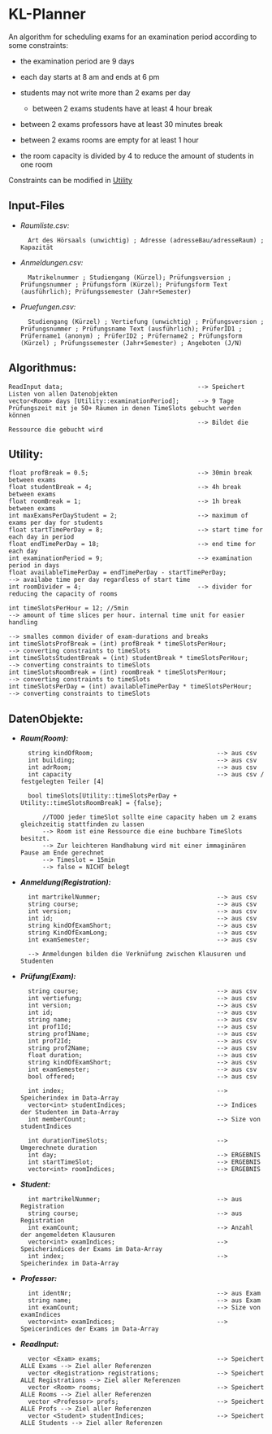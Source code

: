 # KL-Planner

An algorithm for scheduling exams for an examination period according to some constraints:

+ the examination period are 9 days
+ each day starts at 8 am and ends at 6 pm


+ students may not write more than 2 exams per day
    + between 2 exams students have at least 4 hour break
+ between 2 exams professors have at least 30 minutes break
+ between 2 exams rooms are empty for at least 1 hour


+ the room capacity is divided by 4 to reduce the amount of students in one room

Constraints can be modified in <a href="#utility">Utility</a>

Input-Files
---

- _Raumliste.csv:_

        Art des Hörsaals (unwichtig) ; Adresse (adresseBau/adresseRaum) ; Kapazität

- _Anmeldungen.csv:_

        Matrikelnummer ; Studiengang (Kürzel); Prüfungsversion ; Prüfungsnummer ; Prüfungsform (Kürzel); Prüfungsform Text (ausführlich); Prüfungssemester (Jahr+Semester)

- _Pruefungen.csv:_

        Studiengang (Kürzel) ; Vertiefung (unwichtig) ; Prüfungsversion ; Prüfungsnummer ; Prüfungsname Text (ausführlich); PrüferID1 ; Prüfername1 (anonym) ; PrüferID2 ; Prüfername2 ; Prüfungsform (Kürzel) ; Prüfungssemester (Jahr+Semester) ; Angeboten (J/N)

Algorithmus:
---

    ReadInput data;                                     --> Speichert Listen von allen Datenobjekten
    vector<Room> days [Utility::examinationPeriod];     --> 9 Tage Prüfungszeit mit je 50+ Räumen in denen TimeSlots gebucht werden können
                                                        --> Bildet die Ressource die gebucht wird

<a id="utility" />Utility:
---

    float profBreak = 0.5;                              --> 30min break between exams
    float studentBreak = 4;                             --> 4h break between exams
    float roomBreak = 1;                                --> 1h break between exams
    int maxExamsPerDayStudent = 2;                      --> maximum of exams per day for students
    float startTimePerDay = 8;                          --> start time for each day in period
    float endTimePerDay = 18;                           --> end time for each day
    int examinationPeriod = 9;                          --> examination period in days
    float availableTimePerDay = endTimePerDay - startTimePerDay;            --> availabe time per day regardless of start time
    int roomDivider = 4;                                --> divider for reducing the capacity of rooms
    
    int timeSlotsPerHour = 12; //5min                                       --> amount of time slices per hour. internal time unit for easier handling
                                                                            --> smalles common divider of exam-durations and breaks
    int timeSlotsProfBreak = (int) profBreak * timeSlotsPerHour;            --> converting constraints to timeSlots
    int timeSlotsStudentBreak = (int) studentBreak * timeSlotsPerHour;      --> converting constraints to timeSlots
    int timeSlotsRoomBreak = (int) roomBreak * timeSlotsPerHour;            --> converting constraints to timeSlots
    int timeSlotsPerDay = (int) availableTimePerDay * timeSlotsPerHour;     --> converting constraints to timeSlots

DatenObjekte:
---

- ___Raum(Room):___

        string kindOfRoom;                                  --> aus csv  
        int building;                                       --> aus csv  
        int adrRoom;                                        --> aus csv  
        int capacity                                        --> aus csv / festgelegten Teiler [4]

        bool timeSlots[Utility::timeSlotsPerDay + Utility::timeSlotsRoomBreak] = {false};

            //TODO jeder timeSlot sollte eine capacity haben um 2 exams gleichzeitig stattfinden zu lassen
            --> Room ist eine Ressource die eine buchbare TimeSlots besitzt.
            --> Zur leichteren Handhabung wird mit einer immaginären Pause am Ende gerechnet
            --> Timeslot = 15min
            --> false = NICHT belegt

- ___Anmeldung(Registration):___

        int martrikelNummer;                                --> aus csv
        string course;                                      --> aus csv
        int version;                                        --> aus csv
        int id;                                             --> aus csv
        string kindOfExamShort;                             --> aus csv
        string KindOfExamLong;                              --> aus csv
        int examSemester;                                   --> aus csv

        --> Anmeldungen bilden die Verknüfung zwischen Klausuren und Studenten

- ___Prüfung(Exam):___

        string course;                                      --> aus csv
        int vertiefung;                                     --> aus csv
        int version;                                        --> aus csv
        int id;                                             --> aus csv
        string name;                                        --> aus csv
        int prof1Id;                                        --> aus csv
        string prof1Name;                                   --> aus csv
        int prof2Id;                                        --> aus csv
        string prof2Name;                                   --> aus csv
        float duration;                                     --> aus csv
        string kindOfExamShort;                             --> aus csv
        int examSemester;                                   --> aus csv
        bool offered;                                       --> aus csv

        int index;                                          --> Speicherindex im Data-Array
        vector<int> studentIndices;                         --> Indices der Studenten im Data-Array
        int memberCount;                                    --> Size von studentIndices

        int durationTimeSlots;                              --> Umgerechnete duration
        int day;                                            --> ERGEBNIS
        int startTimeSlot;                                  --> ERGEBNIS
        vector<int> roomIndices;                            --> ERGEBNIS

- ___Student:___

        int martrikelNummer;                                --> aus Registration
        string course;                                      --> aus Registration
        int examCount;                                      --> Anzahl der angemeldeten Klausuren
        vector<int> examIndices;                            --> Speicherindices der Exams im Data-Array
        int index;                                          --> Speicherindex im Data-Array

- ___Professor:___

        int identNr;                                        --> aus Exam
        string name;                                        --> aus Exam
        int examCount;                                      --> Size von examIndices
        vector<int> examIndices;                            --> Speicerindices der Exams im Data-Array

- ___ReadInput:___

        vector <Exam> exams;                                --> Speichert ALLE Exams --> Ziel aller Referenzen
        vector <Registration> registrations;                --> Speichert ALLE Registrations --> Ziel aller Referenzen
        vector <Room> rooms;                                --> Speichert ALLE Rooms --> Ziel aller Referenzen
        vector <Professor> profs;                           --> Speichert ALLE Profs --> Ziel aller Referenzen
        vector <Student> studentIndices;                    --> Speichert ALLE Students --> Ziel aller Referenzen
